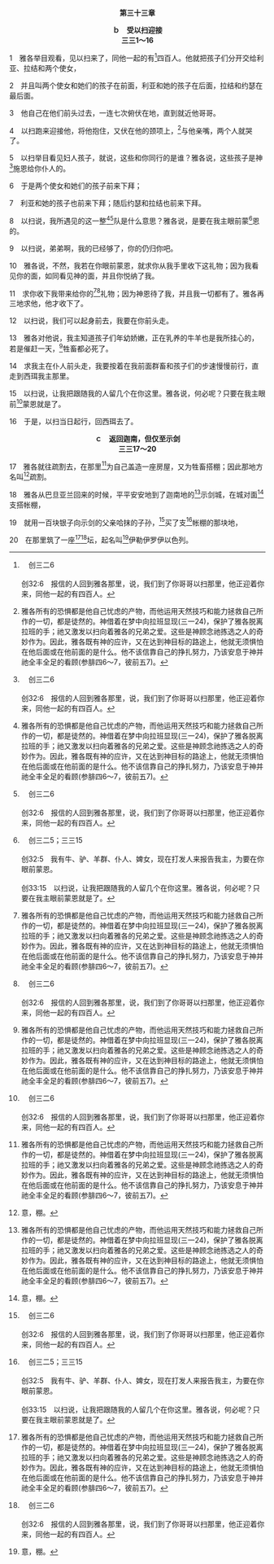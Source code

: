 <p style="text-align:center;font-weight:bold;">第三十三章</p>

<p style="text-align:center;font-weight:bold;">ｂ　受以扫迎接<br>三三1～16</p>

1　雅各举目观看，见以扫来了，同他一起的有[^a]四百人。他就把孩子们分开交给利亚、拉结和两个使女，

[^a]:　创三二6<br><br>创32:6　报信的人回到雅各那里，说，我们到了你哥哥以扫那里，他正迎着你来，同他一起的有四百人。

2　并且叫两个使女和她们的孩子在前面，利亚和她的孩子在后面，拉结和约瑟在最后面。

3　他自己在他们前头过去，一连七次俯伏在地，直到就近他哥哥。

4　以扫跑来迎接他，将他抱住，又伏在他的颈项上，[^1]与他亲嘴，两个人就哭了。

[^1]:雅各所有的恐惧都是他自己忧虑的产物，而他运用天然技巧和能力拯救自己所作的一切，都是徒然的。神借着在梦中向拉班显现(三一24)，保护了雅各脱离拉班的手；祂又激发以扫向着雅各的兄弟之爱。这些是神顾念祂拣选之人的奇妙作为。因此，雅各既有神的应许，又在达到神目标的路途上，他就无须惧怕在他后面或在他前面的是什么。他不该信靠自己的挣扎努力，乃该安息于神并祂全丰全足的看顾(参腓四6～7，彼前五7)。

5　以扫举目看见妇人孩子，就说，这些和你同行的是谁？雅各说，这些孩子是神[^a]施恩给你仆人的。

[^a]:　创四八9；诗一二七3；赛八18<br><br>创48:9　约瑟对他父亲说，他们是神在这里赐给我的儿子。以色列说，请你领他们到我跟前，我要给他们祝福。<br><br>诗127:3　看哪，儿女是耶和华所赐的产业；腹中的果子是祂所给的赏赐。<br><br>赛8:18　看哪，我与耶和华所给我的儿女，就是从住在锡安山万军之耶和华来的，在以色列中作为兆头和奇事。

6　于是两个使女和她们的孩子前来下拜；

7　利亚和她的孩子也前来下拜；随后约瑟和拉结也前来下拜。

8　以扫说，我所遇见的这一整[^1][^a]队是什么意思？雅各说，是要在我主眼前蒙[^b]恩的。

[^1]:直译，营。

[^a]:　创三二16<br><br>创32:16　每样各分一群，交在仆人手下，就对仆人说，你们要在我前头过去，使一群一群之间有个距离；

[^b]:　创三二5；三三15<br><br>创32:5　我有牛、驴、羊群、仆人、婢女，现在打发人来报告我主，为要在你眼前蒙恩。<br><br>创33:15　以扫说，让我把跟随我的人留几个在你这里。雅各说，何必呢？只要在我主眼前蒙恩就是了。

9　以扫说，弟弟啊，我的已经够了，你的仍归你吧。

10　雅各说，不然，我若在你眼前蒙恩，就求你从我手里收下这礼物；因为我看见你的面，如同看见神的面，并且你悦纳了我。

11　求你收下我带来给你的[^1][^a]礼物；因为神恩待了我，并且我一切都有了。雅各再三地求他，他才收下了。

[^1]:直译，祝福。

[^a]:　撒上二五27；王下五15<br><br>撒上25:27　如今求你将婢女给我主送来的这礼物，给跟随我主的少年人。<br><br>王下5:15　乃缦带着一切跟随他的人，回到神人那里；他进去，站在他面前，说，如今我知道，除了在以色列之外，全地并没有神。现在求你收下仆人的礼物。

12　以扫说，我们可以起身前去，我要在你前头走。

13　雅各对他说，我主知道孩子们年幼娇嫩，正在乳养的牛羊也是我所挂心的，若是催赶一天，[^1]牲畜都必死了。

[^1]:直译，群羊。

14　求我主在仆人前头走，我要按着在我前面群畜和孩子们的步速慢慢前行，直走到西珥我主那里。

15　以扫说，让我把跟随我的人留几个在你这里。雅各说，何必呢？只要在我主眼前[^a]蒙恩就是了。

[^a]:　创三三8；三四11；四七25<br><br>创33:8　以扫说，我所遇见的这一整队是什么意思？雅各说，是要在我主眼前蒙恩的。<br><br>创34:11　示剑对少女的父亲和弟兄们说，但愿我在你们眼前蒙恩，你们向我要什么，我必给你们。<br><br>创47:25　他们说，你救了我们的性命。但愿我们在我主眼前蒙恩，我们就作法老的仆人。

16　于是，以扫当日起行，回西珥去了。
<p style="text-align:center;font-weight:bold;">ｃ　返回迦南，但仅至示剑<br>三三17～20</p>

17　雅各就往疏割去，在那里[^1]为自己盖造一座房屋，又为牲畜搭棚；因此那地方名叫[^2]疏割。

[^1]:雅各为自己盖造一座房屋，又为牲畜搭棚，指明他仍是天然并且为着自己。他轻忽在伯特利所作的梦，以及向神所许的愿，应许要为神建造家(二八20～22)。

[^2]:意，棚。

18　雅各从巴旦亚兰回来的时候，平平安安地到了迦南地的[^1]示剑城，在城对面[^2]支搭帐棚，

[^1]:见三五1注1一段。

[^2]:直译，安营。

19　就用一百块银子向示剑的父亲哈抹的子孙，[^a]买了支[^b]帐棚的那块地，

[^a]:　书二四32；徒七16；约四5<br><br>书24:32　以色列人从埃及所带上来约瑟的骸骨，葬埋在示剑，就是在雅各从前用一百块银子向示剑的父亲，哈抹的子孙所买的那块地里；这就作了约瑟子孙的产业。<br><br>徒7:16　又被迁到示剑，安放于亚伯拉罕在示剑用价银从哈抹子孙买来的坟墓里。<br><br>约4:5　于是到了撒玛利亚的一座城，名叫叙加，靠近雅各给他儿子约瑟的那块地，

[^b]:　来十一9<br><br>来11:9　他因着信，在应许之地作客，好像在异地，与承受同样应许的以撒、雅各一同居住在帐棚里；

20　在那里筑了一座[^1][^a]坛，起名叫[^2]伊勒伊罗伊以色列。

[^1]:雅各在迦南地的示剑支搭帐棚(19)，并筑了一座坛，像他祖父亚伯拉罕所作的一样(十二6～7)。在此雅各开始过蒙神呼召者的生活，使神的定旨得以完成。

[^2]:意，神，以色列的神。

[^a]:　创十二7<br><br>创12:7　耶和华向亚伯兰显现，说，我要把这地赐给你的后裔。亚伯兰就在那里为向他显现的耶和华筑了一座坛。

